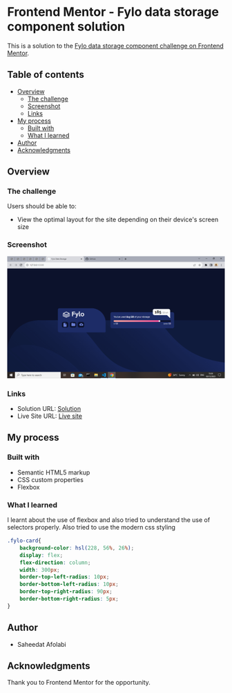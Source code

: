 # Frontend Mentor - Fylo data storage component solution

This is a solution to the [Fylo data storage component challenge on Frontend Mentor](https://www.frontendmentor.io/challenges/fylo-data-storage-component-1dZPRbV5n).

## Table of contents

- [Overview](#overview)
  - [The challenge](#the-challenge)
  - [Screenshot](#screenshot)
  - [Links](#links)
- [My process](#my-process)
  - [Built with](#built-with)
  - [What I learned](#what-i-learned)
- [Author](#author)
- [Acknowledgments](#acknowledgments)


## Overview

### The challenge

Users should be able to:

- View the optimal layout for the site depending on their device's screen size

### Screenshot

![Project Screenshot](images/Screenshot.png)

### Links

- Solution URL: [Solution](https://github.com/Saheedatt/Frontendmentorchallenges/tree/main/fylo-data-storage-component-master)
- Live Site URL: [Live site](https://jovial-ganache-fa9d5f.netlify.app/)

## My process

### Built with

- Semantic HTML5 markup
- CSS custom properties
- Flexbox


### What I learned

I learnt about the use of flexbox and also tried to understand the use of selectors properly. Also tried to use 
the modern css styling

```css
.fylo-card{
    background-color: hsl(228, 56%, 26%);
    display: flex;
    flex-direction: column;
    width: 300px;
    border-top-left-radius: 10px;
    border-bottom-left-radius: 10px;
    border-top-right-radius: 90px;
    border-bottom-right-radius: 5px;
}
```


## Author

- Saheedat Afolabi

## Acknowledgments

Thank you to Frontend Mentor for the opportunity.
